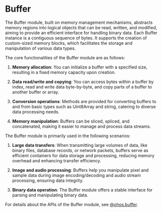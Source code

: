 # Buffer

The Buffer module, built on memory management mechanisms, abstracts memory regions into logical objects that can be read, written, and modified, aiming to provide an efficient interface for handling binary data. Each Buffer instance is a contiguous sequence of bytes. It supports the creation of custom-sized memory blocks, which facilitates the storage and manipulation of various data types.

The core functionalities of the Buffer module are as follows:

1. **Memory allocation**: You can initialize a buffer with a specified size, resulting in a fixed memory capacity upon creation.

2. **Data read/write and copying**: You can access bytes within a buffer by index, read and write data byte-by-byte, and copy parts of a buffer to another buffer or array.

3. **Conversion operations**: Methods are provided for converting buffers to and from basic types such as Uint8Array and string, catering to diverse data processing needs.

4. **Memory manipulation**: Buffers can be sliced, spliced, and concatenated, making it easier to manage and process data streams.

The Buffer module is primarily used in the following scenarios:

1. **Large data transfers**: When transmitting large volumes of data, like binary files, database records, or network packets, buffers serve as efficient containers for data storage and processing, reducing memory overhead and enhancing transfer efficiency.

2. **Image and audio processing**: Buffers help you manipulate pixel and sample data during image encoding/decoding and audio stream processing, ensuring data integrity.

3. **Binary data operation**: The Buffer module offers a stable interface for parsing and manipulating binary data.

For details about the APIs of the Buffer module, see [@ohos.buffer](../reference/apis-arkts/js-apis-buffer.md).
